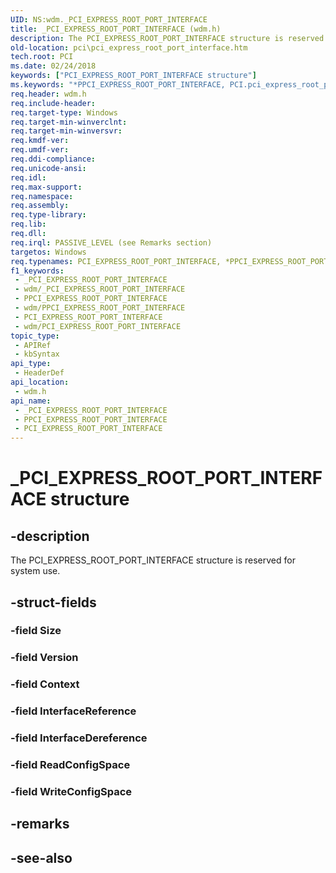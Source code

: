 ```yaml
---
UID: NS:wdm._PCI_EXPRESS_ROOT_PORT_INTERFACE
title: _PCI_EXPRESS_ROOT_PORT_INTERFACE (wdm.h)
description: The PCI_EXPRESS_ROOT_PORT_INTERFACE structure is reserved for system use.
old-location: pci\pci_express_root_port_interface.htm
tech.root: PCI
ms.date: 02/24/2018
keywords: ["PCI_EXPRESS_ROOT_PORT_INTERFACE structure"]
ms.keywords: "*PPCI_EXPRESS_ROOT_PORT_INTERFACE, PCI.pci_express_root_port_interface, PCI_EXPRESS_ROOT_PORT_INTERFACE, PCI_EXPRESS_ROOT_PORT_INTERFACE structure [Buses], _PCI_EXPRESS_ROOT_PORT_INTERFACE, wdm/"
req.header: wdm.h
req.include-header: 
req.target-type: Windows
req.target-min-winverclnt: 
req.target-min-winversvr: 
req.kmdf-ver: 
req.umdf-ver: 
req.ddi-compliance: 
req.unicode-ansi: 
req.idl: 
req.max-support: 
req.namespace: 
req.assembly: 
req.type-library: 
req.lib: 
req.dll: 
req.irql: PASSIVE_LEVEL (see Remarks section)
targetos: Windows
req.typenames: PCI_EXPRESS_ROOT_PORT_INTERFACE, *PPCI_EXPRESS_ROOT_PORT_INTERFACE
f1_keywords:
 - _PCI_EXPRESS_ROOT_PORT_INTERFACE
 - wdm/_PCI_EXPRESS_ROOT_PORT_INTERFACE
 - PPCI_EXPRESS_ROOT_PORT_INTERFACE
 - wdm/PPCI_EXPRESS_ROOT_PORT_INTERFACE
 - PCI_EXPRESS_ROOT_PORT_INTERFACE
 - wdm/PCI_EXPRESS_ROOT_PORT_INTERFACE
topic_type:
 - APIRef
 - kbSyntax
api_type:
 - HeaderDef
api_location:
 - wdm.h
api_name:
 - _PCI_EXPRESS_ROOT_PORT_INTERFACE
 - PPCI_EXPRESS_ROOT_PORT_INTERFACE
 - PCI_EXPRESS_ROOT_PORT_INTERFACE
---
```


# _PCI_EXPRESS_ROOT_PORT_INTERFACE structure


## -description

The PCI_EXPRESS_ROOT_PORT_INTERFACE  structure is reserved for system use.

## -struct-fields

### -field Size

### -field Version

### -field Context

### -field InterfaceReference

### -field InterfaceDereference

### -field ReadConfigSpace

### -field WriteConfigSpace

## -remarks

## -see-also
